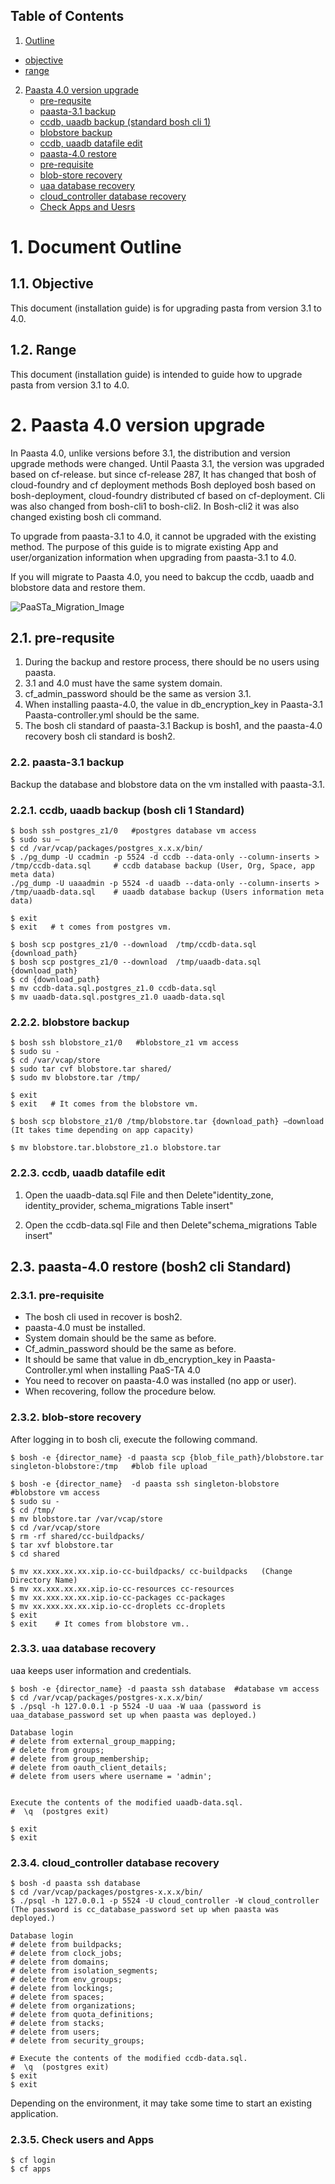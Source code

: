 ## Table of Contents

1. [Outline](#1)
  * [objective](#2)
  * [range](#3)
2. [Paasta 4.0 version upgrade](#4)
	* [pre-requsite](#5)
	* [paasta-3.1 backup](#6)
    * [ccdb, uaadb backup (standard bosh cli 1)](#7)
    * [blobstore backup](#8)
    * [ccdb, uaadb datafile edit](#9)
	* [paasta-4.0 restore](#10)
    * [pre-requisite](#11)
    * [blob-store recovery](#12)
    * [uaa database recovery](#13)
    * [cloud_controller database recovery](#14)
    * [Check Apps and Uesrs](#15)

# <div id='1'/>1. Document Outline

## <div id='2'/>1.1.  Objective
This document (installation guide) is for upgrading pasta from version 3.1 to 4.0.

## <div id='3'/>1.2.  Range
This document (installation guide) is intended to guide how to upgrade pasta from version 3.1 to 4.0.


# <div id='4'/>2. Paasta 4.0 version upgrade
In Paasta 4.0, unlike versions before 3.1, the distribution and version upgrade methods were changed. Until Paasta 3.1, the version was upgraded based on cf-release. but since cf-release 287, It has changed that bosh of cloud-foundry and cf deployment methods 
Bosh deployed bosh based on bosh-deployment, cloud-foundry distributed cf based on cf-deployment. Cli was also changed from bosh-cli1 to bosh-cli2. In Bosh-cli2 it was also changed existing bosh cli command.



To upgrade from paasta-3.1 to 4.0, it cannot be upgraded with the existing method. The purpose of this guide is to migrate existing App and user/organization information when upgrading from paasta-3.1 to 4.0.

If you will migrate to Paasta 4.0, you need to bakcup the ccdb, uaadb and blobstore data and restore them.


![PaaSTa_Migration_Image]


## <div id='5'/>2.1.	pre-requsite

1.	During the backup and restore process, there should be no users using paasta.
2.	3.1 and 4.0 must have the same system domain.
3.	cf_admin_password should be the same as version 3.1.
4.	When installing paasta-4.0, the value in db_encryption_key in Paasta-3.1 Paasta-controller.yml should be the same.
5.	The bosh cli standard of paasta-3.1 Backup is bosh1, and the paasta-4.0 recovery bosh cli standard is bosh2.


### <div id='6'/>2.2.	paasta-3.1 backup

Backup the database and blobstore data on the vm installed with paasta-3.1.


### <div id='7'/>2.2.1.	ccdb, uaadb backup (bosh cli 1 Standard)

```
$ bosh ssh postgres_z1/0   #postgres database vm access
$ sudo su –
$ cd /var/vcap/packages/postgres_x.x.x/bin/
$ ./pg_dump -U ccadmin -p 5524 -d ccdb --data-only --column-inserts > /tmp/ccdb-data.sql     # ccdb database backup (User, Org, Space, app meta data)
./pg_dump -U uaaadmin -p 5524 -d uaadb --data-only --column-inserts > /tmp/uaadb-data.sql    # uaadb database backup (Users information meta data)

$ exit
$ exit   # t comes from postgres vm.

$ bosh scp postgres_z1/0 --download  /tmp/ccdb-data.sql  {download_path}
$ bosh scp postgres_z1/0 --download  /tmp/uaadb-data.sql  {download_path}
$ cd {download_path}
$ mv ccdb-data.sql.postgres_z1.0 ccdb-data.sql
$ mv uaadb-data.sql.postgres_z1.0 uaadb-data.sql

```
### <div id='8'/>2.2.2.	blobstore backup

```
$ bosh ssh blobstore_z1/0   #blobstore_z1 vm access
$ sudo su -
$ cd /var/vcap/store  
$ sudo tar cvf blobstore.tar shared/
$ sudo mv blobstore.tar /tmp/

$ exit
$ exit   # It comes from the blobstore vm.

$ bosh scp blobstore_z1/0 /tmp/blobstore.tar {download_path} –download  (It takes time depending on app capacity)

$ mv blobstore.tar.blobstore_z1.o blobstore.tar
```

### <div id='9'/>2.2.3.	ccdb, uaadb datafile edit


1)	Open the uaadb-data.sql File and then
Delete"identity_zone, identity_provider, schema_migrations Table insert" 

2)	Open the ccdb-data.sql File and then
Delete"schema_migrations Table insert" 



## <div id='10'/>2.3.	paasta-4.0 restore (bosh2 cli Standard)

### <div id='11'/>2.3.1.	pre-requisite

-	The bosh cli used in recover is bosh2.
-	paasta-4.0 must be installed.
-	System domain should be the same as before.
-	Cf_admin_password should be the same as before. 
-	It should be same that value in db_encryption_key in Paasta-Controller.yml when installing PaaS-TA 4.0 
-	You need to recover on paasta-4.0 was installed (no app or user).
-	When recovering, follow the procedure below.

### <div id='12'/>2.3.2.	blob-store recovery

After logging in to bosh cli, execute the following command.
```
$ bosh -e {director_name} -d paasta scp {blob_file_path}/blobstore.tar singleton-blobstore:/tmp   #blob file upload

$ bosh -e {director_name}  -d paasta ssh singleton-blobstore  #blobstore vm access
$ sudo su - 
$ cd /tmp/
$ mv blobstore.tar /var/vcap/store
$ cd /var/vcap/store
$ rm -rf shared/cc-buildpacks/
$ tar xvf blobstore.tar
$ cd shared

$ mv xx.xxx.xx.xx.xip.io-cc-buildpacks/ cc-buildpacks   (Change Directory Name)
$ mv xx.xxx.xx.xx.xip.io-cc-resources cc-resources
$ mv xx.xxx.xx.xx.xip.io-cc-packages cc-packages
$ mv xx.xxx.xx.xx.xip.io-cc-droplets cc-droplets
$ exit
$ exit    # It comes from blobstore vm..
```

### <div id='13'/>2.3.3.	uaa database recovery
uaa keeps user information and credentials.

```
$ bosh -e {director_name} -d paasta ssh database  #database vm access
$ cd /var/vcap/packages/postgres-x.x.x/bin/
$ ./psql -h 127.0.0.1 -p 5524 -U uaa -W uaa (password is uaa_database_password set up when paasta was deployed.)

Database login
# delete from external_group_mapping;
# delete from groups;
# delete from group_membership;
# delete from oauth_client_details;
# delete from users where username = 'admin';


Execute the contents of the modified uaadb-data.sql.
#  \q  (postgres exit)

$ exit 
$ exit
```

### <div id='14'/>2.3.4.	cloud_controller database recovery

```
$ bosh -d paasta ssh database
$ cd /var/vcap/packages/postgres-x.x.x/bin/
$ ./psql -h 127.0.0.1 -p 5524 -U cloud_controller -W cloud_controller (The password is cc_database_password set up when paasta was deployed.)

Database login
# delete from buildpacks;
# delete from clock_jobs;
# delete from domains;
# delete from isolation_segments;
# delete from env_groups; 
# delete from lockings;
# delete from spaces;
# delete from organizations;
# delete from quota_definitions;
# delete from stacks;
# delete from users;
# delete from security_groups;

# Execute the contents of the modified ccdb-data.sql.
#  \q  (postgres exit)
$ exit
$ exit
```
Depending on the environment, it may take some time to start an existing application.

### <div id='15'/>2.3.5.	Check users and Apps 

```
$ cf login
$ cf apps 
```


[PaaSTa_Migration_Image]:./images/paasta4.0-migration.png
